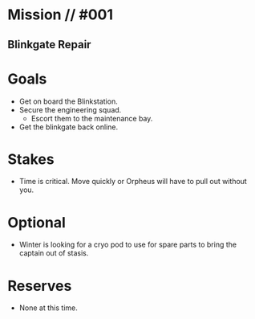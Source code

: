 # Mission // #001
## Blinkgate Repair
# Goals
- Get on board the Blinkstation.
- Secure the engineering squad.
  - Escort them to the maintenance bay.
- Get the blinkgate back online. 

# Stakes
- Time is critical. Move quickly or Orpheus will have to pull out without you.

# Optional
- Winter is looking for a cryo pod to use for spare parts to bring the captain out of stasis.

# Reserves
- None at this time.
